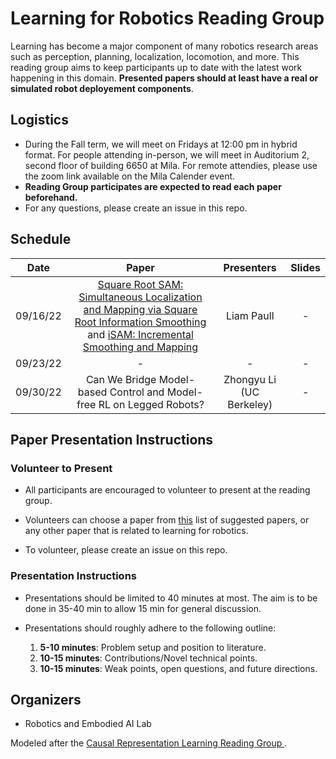 # Learning for Robotics Reading Group
Learning has become a major component of many robotics research areas such as perception, planning, localization, locomotion, and more. This reading group aims to keep participants up 
to date with the latest work happening in this domain. **Presented papers should at least have a real or simulated robot deployement components**.

## Logistics
- During the Fall term, we will meet on Fridays at 12:00 pm in hybrid format. For people attending in-person, we will meet in Auditorium 2, second floor of building 6650 at Mila. For remote attendies, please use the zoom link available on the Mila Calender event.
- **Reading Group participates are expected to read each paper beforehand.**
- For any questions, please create an issue in this repo.

## Schedule
|   Date   | Paper |  Presenters  | Slides |
|:--------:|:-------:|:------:|:--------:|
| 09/16/22 | [Square Root SAM: Simultaneous Localization and Mapping via Square Root Information Smoothing](https://smartech.gatech.edu/bitstream/handle/1853/38669/Square+Root+SAM+Simultaneous+L[…]apping+via+Square+Root+Information+Smoothing.pdf?sequence=1) and [iSAM: Incremental Smoothing and Mapping](http://www.cs.cmu.edu/~kaess/pub/Kaess08tro.pdf) | Liam Paull | - |
| 09/23/22 | - | - | - |
| 09/30/22 | Can We Bridge Model-based Control and Model-free RL on Legged Robots? | Zhongyu Li (UC Berkeley) | - |


## Paper Presentation Instructions

### Volunteer to Present
- All participants are encouraged to volunteer to present at the reading group. 


- Volunteers can choose a paper from [this](suggested-papers.md) list of suggested papers, or any other paper that is 
related to learning for robotics. 


- To volunteer, please create an issue on this repo.


### Presentation Instructions
- Presentations should be limited to 40 minutes at most. The aim is to be done in 35-40 min to allow 15 min for general 
  discussion.


- Presentations should roughly adhere to the following outline:
  1. **5-10 minutes**: Problem setup and position to literature.
  2. **10-15 minutes**: Contributions/Novel technical points.
  3. **10-15 minutes**: Weak points, open questions, and future directions.


## Organizers
- Robotics and Embodied AI Lab


Modeled after the [Causal Representation Learning Reading Group
](https://github.com/csquires/causal-rep-learning-reading-group).
